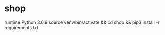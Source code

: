 # shop

runtime Python 3.6.9
source venv/bin/activate && cd shop && pip3 install -r requirements.txt
